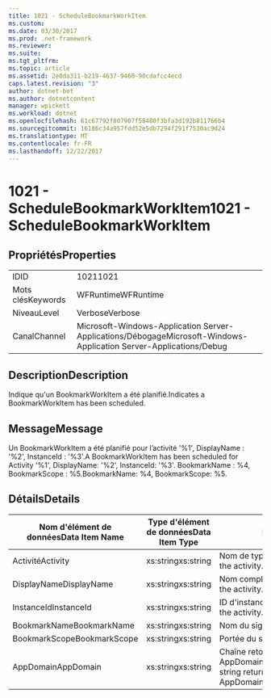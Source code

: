 ```yaml
---
title: 1021 - ScheduleBookmarkWorkItem
ms.custom: 
ms.date: 03/30/2017
ms.prod: .net-framework
ms.reviewer: 
ms.suite: 
ms.tgt_pltfrm: 
ms.topic: article
ms.assetid: 2e0da311-b219-4637-9460-90cdafcc4ecd
caps.latest.revision: "3"
author: dotnet-bot
ms.author: dotnetcontent
manager: wpickett
ms.workload: dotnet
ms.openlocfilehash: 61c67792f807907f58480f3bfa3d192b811766b4
ms.sourcegitcommit: 16186c34a957fdd52e5db7294f291f7530ac9d24
ms.translationtype: MT
ms.contentlocale: fr-FR
ms.lasthandoff: 12/22/2017
---
```

# <a name="1021---schedulebookmarkworkitem"></a><span data-ttu-id="ba8b2-102">1021 - ScheduleBookmarkWorkItem</span><span class="sxs-lookup"><span data-stu-id="ba8b2-102">1021 - ScheduleBookmarkWorkItem</span></span>
## <a name="properties"></a><span data-ttu-id="ba8b2-103">Propriétés</span><span class="sxs-lookup"><span data-stu-id="ba8b2-103">Properties</span></span>  
  
|||  
|-|-|  
|<span data-ttu-id="ba8b2-104">ID</span><span class="sxs-lookup"><span data-stu-id="ba8b2-104">ID</span></span>|<span data-ttu-id="ba8b2-105">1021</span><span class="sxs-lookup"><span data-stu-id="ba8b2-105">1021</span></span>|  
|<span data-ttu-id="ba8b2-106">Mots clés</span><span class="sxs-lookup"><span data-stu-id="ba8b2-106">Keywords</span></span>|<span data-ttu-id="ba8b2-107">WFRuntime</span><span class="sxs-lookup"><span data-stu-id="ba8b2-107">WFRuntime</span></span>|  
|<span data-ttu-id="ba8b2-108">Niveau</span><span class="sxs-lookup"><span data-stu-id="ba8b2-108">Level</span></span>|<span data-ttu-id="ba8b2-109">Verbose</span><span class="sxs-lookup"><span data-stu-id="ba8b2-109">Verbose</span></span>|  
|<span data-ttu-id="ba8b2-110">Canal</span><span class="sxs-lookup"><span data-stu-id="ba8b2-110">Channel</span></span>|<span data-ttu-id="ba8b2-111">Microsoft-Windows-Application Server-Applications/Débogage</span><span class="sxs-lookup"><span data-stu-id="ba8b2-111">Microsoft-Windows-Application Server-Applications/Debug</span></span>|  
  
## <a name="description"></a><span data-ttu-id="ba8b2-112">Description</span><span class="sxs-lookup"><span data-stu-id="ba8b2-112">Description</span></span>  
 <span data-ttu-id="ba8b2-113">Indique qu'un BookmarkWorkItem a été planifié.</span><span class="sxs-lookup"><span data-stu-id="ba8b2-113">Indicates a BookmarkWorkItem has been scheduled.</span></span>  
  
## <a name="message"></a><span data-ttu-id="ba8b2-114">Message</span><span class="sxs-lookup"><span data-stu-id="ba8b2-114">Message</span></span>  
 <span data-ttu-id="ba8b2-115">Un BookmarkWorkItem a été planifié pour l’activité '%1', DisplayName : '%2', InstanceId : '%3'.</span><span class="sxs-lookup"><span data-stu-id="ba8b2-115">A BookmarkWorkItem has been scheduled for Activity '%1', DisplayName: '%2', InstanceId: '%3'.</span></span>  <span data-ttu-id="ba8b2-116">BookmarkName : %4, BookmarkScope : %5.</span><span class="sxs-lookup"><span data-stu-id="ba8b2-116">BookmarkName: %4, BookmarkScope: %5.</span></span>  
  
## <a name="details"></a><span data-ttu-id="ba8b2-117">Détails</span><span class="sxs-lookup"><span data-stu-id="ba8b2-117">Details</span></span>  
  
|<span data-ttu-id="ba8b2-118">Nom d'élément de données</span><span class="sxs-lookup"><span data-stu-id="ba8b2-118">Data Item Name</span></span>|<span data-ttu-id="ba8b2-119">Type d'élément de données</span><span class="sxs-lookup"><span data-stu-id="ba8b2-119">Data Item Type</span></span>|<span data-ttu-id="ba8b2-120">Description</span><span class="sxs-lookup"><span data-stu-id="ba8b2-120">Description</span></span>|  
|--------------------|--------------------|-----------------|  
|<span data-ttu-id="ba8b2-121">Activité</span><span class="sxs-lookup"><span data-stu-id="ba8b2-121">Activity</span></span>|<span data-ttu-id="ba8b2-122">xs:string</span><span class="sxs-lookup"><span data-stu-id="ba8b2-122">xs:string</span></span>|<span data-ttu-id="ba8b2-123">Nom de type de l'activité.</span><span class="sxs-lookup"><span data-stu-id="ba8b2-123">The type name of the activity.</span></span>|  
|<span data-ttu-id="ba8b2-124">DisplayName</span><span class="sxs-lookup"><span data-stu-id="ba8b2-124">DisplayName</span></span>|<span data-ttu-id="ba8b2-125">xs:string</span><span class="sxs-lookup"><span data-stu-id="ba8b2-125">xs:string</span></span>|<span data-ttu-id="ba8b2-126">Nom complet de l'activité.</span><span class="sxs-lookup"><span data-stu-id="ba8b2-126">The display name of the activity.</span></span>|  
|<span data-ttu-id="ba8b2-127">InstanceId</span><span class="sxs-lookup"><span data-stu-id="ba8b2-127">InstanceId</span></span>|<span data-ttu-id="ba8b2-128">xs:string</span><span class="sxs-lookup"><span data-stu-id="ba8b2-128">xs:string</span></span>|<span data-ttu-id="ba8b2-129">ID d'instance de l'activité.</span><span class="sxs-lookup"><span data-stu-id="ba8b2-129">The instance id of the activity.</span></span>|  
|<span data-ttu-id="ba8b2-130">BookmarkName</span><span class="sxs-lookup"><span data-stu-id="ba8b2-130">BookmarkName</span></span>|<span data-ttu-id="ba8b2-131">xs:string</span><span class="sxs-lookup"><span data-stu-id="ba8b2-131">xs:string</span></span>|<span data-ttu-id="ba8b2-132">Nom du signet.</span><span class="sxs-lookup"><span data-stu-id="ba8b2-132">The name of the bookmark.</span></span>|  
|<span data-ttu-id="ba8b2-133">BookmarkScope</span><span class="sxs-lookup"><span data-stu-id="ba8b2-133">BookmarkScope</span></span>|<span data-ttu-id="ba8b2-134">xs:string</span><span class="sxs-lookup"><span data-stu-id="ba8b2-134">xs:string</span></span>|<span data-ttu-id="ba8b2-135">Portée du signet.</span><span class="sxs-lookup"><span data-stu-id="ba8b2-135">The scope of the bookmark.</span></span>|  
|<span data-ttu-id="ba8b2-136">AppDomain</span><span class="sxs-lookup"><span data-stu-id="ba8b2-136">AppDomain</span></span>|<span data-ttu-id="ba8b2-137">xs:string</span><span class="sxs-lookup"><span data-stu-id="ba8b2-137">xs:string</span></span>|<span data-ttu-id="ba8b2-138">Chaîne retournée par AppDomain.CurrentDomain.FriendlyName.</span><span class="sxs-lookup"><span data-stu-id="ba8b2-138">The string returned by AppDomain.CurrentDomain.FriendlyName.</span></span>|
